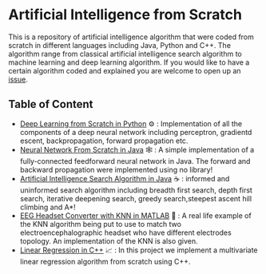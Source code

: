 # Artificial Intelligence from Scratch
This is a repository of artificial intelligence algorithm that were coded from scratch in different languages including Java, Python and C++. The algorithm range from classical artificial intelligence search algorithm to machine learning and deep learning algorithm. If you would like to have a certain algorithm coded and explained you are welcome to open up an [issue](https://github.com/yacineMahdid/artificial-intelligence-from-scratch/issues).

## Table of Content
- [Deep Learning from Scratch in Python]() ⚙ : Implementation of all the components of a deep neural network including perceptron, gradientd escent, backpropagation, forward propagation etc.
- [Neural Network From Scratch in Java](https://github.com/yacineMahdid/artificial-intelligence-from-scratch/tree/master/Neural%20Network%20From%20Scratch) 🕸️ : A simple implementation of a fully-connected feedforward neural network in Java. The forward and backward propagation were implemented using no library!
- [Artificial Intelligence Search Algorithm in Java](https://github.com/yacineMahdid/artificial-intelligence-from-scratch/tree/master/AI%20Search%20Algorithm%20in%20Java) ☕ : informed and uninformed search algorithm including breadth first search, depth first search, iterative deepening search, greedy search,steepest ascent hill climbing and A*!
- [EEG Headset Converter with KNN in MATLAB](https://github.com/yacineMahdid/artificial-intelligence-from-scratch/tree/master/EEG%20Headset%20Converter%20with%20KNN) 🧠 : A real life example of the KNN algorithm being put to use to match two electroencephalographic headset who have different electrodes topology. An implementation of the KNN is also given.
- [Linear Regression in C++]() 📈 : In this project we implement a multivariate linear regression algorithm from scratch using C++.
